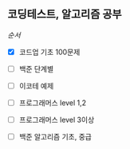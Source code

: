 ## 코딩테스트, 알고리즘 공부

*순서*
- [X] 코드업 기초 100문제 
- [ ] 백준 단계별
- [ ] 이코테 예제
- [ ] 프로그래머스 level 1,2

- [ ] 프로그래머스 level 3이상
- [ ] 백준 알고리즘 기초, 중급
